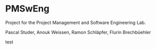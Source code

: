 # PMSwEng
Project for the Project Management and Software Engineering Lab.

Pascal Studer, Anouk Weissen, Ramon Schläpfer, Flurin Brechbüehler

test